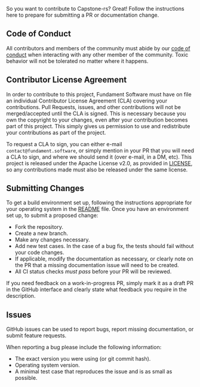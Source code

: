 So you want to contribute to Capstone-rs? Great! Follow the instructions here to prepare for submitting a PR or documentation change.

## Code of Conduct

All contributors and members of the community must abide by our [code of conduct](CODE-OF-CONDUCT.md) when interacting with any other member of the community. Toxic behavior will not be tolerated no matter where it happens.


## Contributor License Agreement

In order to contribute to this project, Fundament Software must have on file an individual Contributor License Agreement (CLA) covering your contributions. Pull Requests, issues, and other contributions will not be merged/accepted until the CLA is signed. This is necessary because you own the copyright to your changes, even after your contribution becomes part of this project. This simply gives us permission to use and redistribute your contributions as part of the project.

To request a CLA to sign, you can either e-mail `contact@fundament.software`, or simply mention in your PR that you will need a CLA to sign, and where we should send it (over e-mail, in a DM, etc). This project is released under the Apache License v2.0, as provided in [LICENSE](LICENSE), so any contributions made must also be released under the same license.

## Submitting Changes

To get a build environment set up, following the instructions appropriate for your operating system in the [README](README.md) file. Once you have an environment set up, to submit a proposed change:

- Fork the repository.
- Create a new branch.
- Make any changes necessary.
- Add new test cases. In the case of a bug fix, the tests should fail without
  your code changes.
- If applicable, modify the documentation as necessary, or clearly note on the PR that a missing documentation issue will need to be created.
- All CI status checks *must pass* before your PR will be reviewed.

If you need feedback on a work-in-progress PR, simply mark it as a draft PR in the GitHub interface and clearly state what feedback you require in the description.

## Issues

GitHub issues can be used to report bugs, report missing documentation, or submit feature requests.

When reporting a bug please include the following information:

- The exact version you were using (or git commit hash).
- Operating system version.
- A minimal test case that reproduces the issue and is as small as possible.